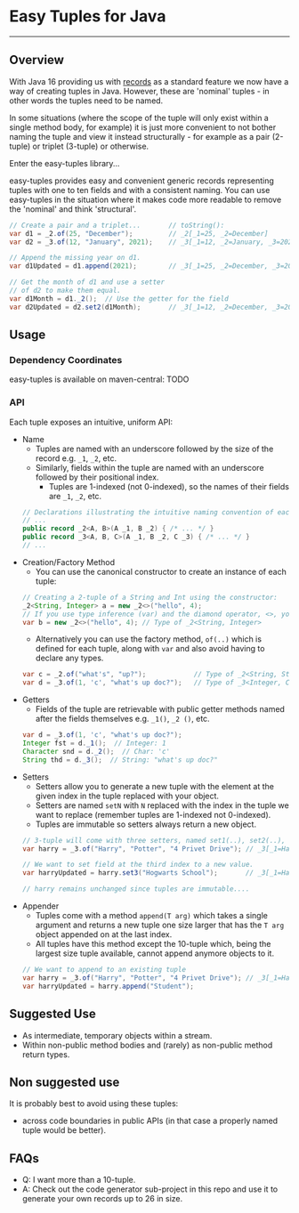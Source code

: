 #  Easy Tuples for Java

---

## Overview

With Java 16 providing us with [records](https://openjdk.java.net/jeps/395) as a standard feature we now have a way
of creating tuples in Java. However, these are 'nominal' tuples - in other words the tuples need to be named.

In some situations (where the scope of the tuple will only exist within a single method
body, for example) it is just more convenient to not bother naming the tuple and view it
instead structurally - for example as a pair (2-tuple) or triplet (3-tuple) or otherwise.

Enter the easy-tuples library...

easy-tuples provides easy and convenient generic records representing tuples with one to ten fields and with a
consistent naming. You can use easy-tuples in the situation where it makes code more readable to remove the
'nominal' and think 'structural'.

```java
// Create a pair and a triplet...       // toString():
var d1 = _2.of(25, "December");         // _2[_1=25, _2=December]
var d2 = _3.of(12, "January", 2021);    // _3[_1=12, _2=January, _3=2021]

// Append the missing year on d1.
var d1Updated = d1.append(2021);        // _3[_1=25, _2=December, _3=2021]

// Get the month of d1 and use a setter
// of d2 to make them equal. 
var d1Month = d1._2();  // Use the getter for the field 
var d2Updated = d2.set2(d1Month);       // _3[_1=12, _2=December, _3=2021]
```

## Usage

### Dependency Coordinates

easy-tuples is available on maven-central:
TODO

### API

Each tuple exposes an intuitive, uniform API:
- Name
    - Tuples are named with an underscore followed by the size of the record e.g. `_1`, `_2`, etc.
    - Similarly, fields within the tuple are named with an underscore followed by their positional index.
        - Tuples are 1-indexed (not 0-indexed), so the names of their fields are `_1`, `_2`, etc.
    ```java
    // Declarations illustrating the intuitive naming convention of each generic tuple record and its fields:
    // ... 
    public record _2<A, B>(A _1, B _2) { /* ... */ }
    public record _3<A, B, C>(A _1, B _2, C _3) { /* ... */ }
    // ...
    ```
- Creation/Factory Method
    - You can use the canonical constructor to create an instance of each tuple:
  ```java
  // Creating a 2-tuple of a String and Int using the constructor:
  _2<String, Integer> a = new _2<>("hello", 4);
  // If you use type inference (var) and the diamond operator, <>, you don't have to specify any types:
  var b = new _2<>("hello", 4); // Type of _2<String, Integer>
  ```   
    - Alternatively you can use the factory method, `of(..)` which is defined for each tuple, along
      with `var` and also avoid having to declare any types.
  ```java
  var c = _2.of("what's", "up?");            // Type of _2<String, String>
  var d = _3.of(1, 'c', "what's up doc?");   // Type of _3<Integer, Character, String> 
  ```
- Getters
    - Fields of the tuple are retrievable with public getter methods named after the fields themselves e.g.  `_1()`, `_2
      ()`, etc.
  ```java
  var d = _3.of(1, 'c', "what's up doc?");
  Integer fst = d._1();  // Integer: 1
  Character snd = d._2();  // Char: 'c'
  String thd = d._3();  // String: "what's up doc?"
  ```
- Setters
    - Setters allow you to generate a new tuple with the element at the given index in the tuple replaced with your
      object.
    - Setters are named `setN` with `N` replaced with the index in the tuple we want to replace (remember tuples are
      1-indexed not 0-indexed).
    - Tuples are immutable so setters always return a new object.
  ```java
  // 3-tuple will come with three setters, named set1(..), set2(..), set3(..)
  var harry = _3.of("Harry", "Potter", "4 Privet Drive"); // _3[_1=Harry, _2=Potter, _3=4 Privet Drive]

  // We want to set field at the third index to a new value.
  var harryUpdated = harry.set3("Hogwarts School");       // _3[_1=Harry, _2=Potter, _3=Hogwarts School]
  
  // harry remains unchanged since tuples are immutable....   
  ```  
- Appender
    - Tuples come with a method `append(T arg)` which takes a single argument and returns a new tuple one size
      larger that has the `T arg` object appended on at the last index.
    - All tuples have this method except the 10-tuple which, being the largest size tuple available, cannot append
      anymore objects to it.
  ```java
  // We want to append to an existing tuple
  var harry = _3.of("Harry", "Potter", "4 Privet Drive"); // _3[_1=Harry, _2=Potter, _3=4 Privet Drive]
  var harryUpdated = harry.append("Student"); 
  ```

## Suggested Use

- As intermediate, temporary objects within a stream.
- Within non-public method bodies and (rarely) as non-public method return types.


## Non suggested use

It is probably best to avoid using these tuples:
- across code boundaries in public APIs (in that case a properly named tuple would be better).


## FAQs

- Q: I want more than a 10-tuple.
- A: Check out the code generator sub-project in this repo and use it to generate your own records up to 26 in size.